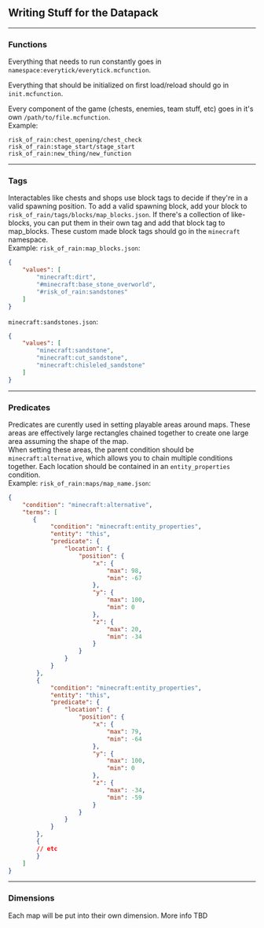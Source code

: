 ## Writing Stuff for the Datapack

---
### Functions
Everything that needs to run constantly goes in `namespace:everytick/everytick.mcfunction`.

Everything that should be initialized on first load/reload should go in `init.mcfunction`. 

Every component of the game (chests, enemies, team stuff, etc) goes in it's own `/path/to/file.mcfunction`.\
Example:
```
risk_of_rain:chest_opening/chest_check
risk_of_rain:stage_start/stage_start
risk_of_rain:new_thing/new_function
```

---

### Tags

Interactables like chests and shops use block tags to decide if they're in a valid spawning position. To add a valid spawning block, add your block to `risk_of_rain/tags/blocks/map_blocks.json`. If there's a collection of like-blocks, you can put them in their own tag and add that block tag to map_blocks. These custom made block tags should go in the `minecraft` namespace.\
Example:
`risk_of_rain:map_blocks.json`:
```json
{
    "values": [
        "minecraft:dirt",
        "#minecraft:base_stone_overworld",
        "#risk_of_rain:sandstones"
    ]
}
```
`minecraft:sandstones.json`:
```json
{
    "values": [
        "minecraft:sandstone",
        "minecraft:cut_sandstone",
        "minecraft:chisleled_sandstone"
    ]
} 
```

---

### Predicates

Predicates are curently used in setting playable areas around maps. These areas are effectively large rectangles chained together to create one large area assuming the shape of the map.\
When setting these areas, the parent condition should be `minecraft:alternative`, which allows you to chain multiple conditions together.
Each location should be contained in an `entity_properties` condition.\
Example:
`risk_of_rain:maps/map_name.json`:
```json
{
    "condition": "minecraft:alternative",
    "terms": [
       {
            "condition": "minecraft:entity_properties",
            "entity": "this",
            "predicate": {
                "location": {
                    "position": {
                        "x": {
                            "max": 98,
                            "min": -67
                        },
                        "y": {
                            "max": 100,
                            "min": 0
                        },
                        "z": {
                            "max": 20,
                            "min": -34
                        }
                    }
                }
            }
        },
        {
            "condition": "minecraft:entity_properties",
            "entity": "this",
            "predicate": {
                "location": {
                    "position": {
                        "x": {
                            "max": 79,
                            "min": -64
                        },
                        "y": {
                            "max": 100,
                            "min": 0
                        },
                        "z": {
                            "max": -34,
                            "min": -59
                        }
                    }
                }
            } 
        },
        {
        // etc
        }
    ]
}
```

---

### Dimensions

Each map will be put into their own dimension. More info TBD